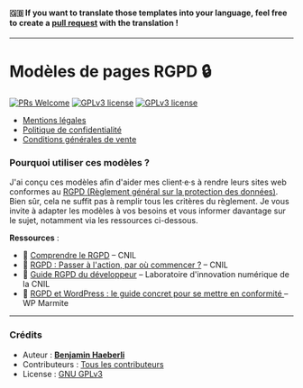#### 🇬🇧 If you want to translate those templates into your language, feel free to create a [pull request](https://github.com/benjaminhaeberli/templates-rgpd-web/pulls) with the translation !

---

# Modèles de pages RGPD 🔒

[![PRs Welcome](https://img.shields.io/badge/Contributions-👍-brightgreen.svg)](https://github.com/benjaminhaeberli/templates-rgpd-web/pulls)
[![GPLv3 license](https://img.shields.io/badge/License-GPLv3-blue.svg)](http://perso.crans.org/besson/LICENSE.html)
[![GPLv3 license](https://img.shields.io/badge/Langage-FR-lightgray.svg)](https://fr.wikipedia.org/wiki/Fran%C3%A7ais)

- [Mentions légales](/fr/mentions-legales.md)
- [Politique de confidentialité](/fr/politique-de-confidentialite.md)
- [Conditions générales de vente](/fr/conditions-generales-de-vente.md)

### Pourquoi utiliser ces modèles ?

J'ai conçu ces modèles afin d'aider mes client·e·s à rendre leurs sites web conformes au [RGPD (Règlement général sur la protection des données)](https://fr.wikipedia.org/wiki/R%C3%A8glement_g%C3%A9n%C3%A9ral_sur_la_protection_des_donn%C3%A9es). Bien sûr, cela ne suffit pas à remplir tous les critères du règlement. Je vous invite à adapter les modèles à vos besoins et vous informer davantage sur le sujet, notamment via les ressources ci-dessous.

**Ressources** :

- 📖 [Comprendre le RGPD](https://www.cnil.fr/fr/comprendre-le-rgpd) – CNIL
- 📖 [RGPD : Passer à l'action, par où commencer ?](https://www.cnil.fr/fr/rgpd-par-ou-commencer) – CNIL
- 📖 [Guide RGPD du développeur](https://github.com/LINCnil/Guide-RGPD-du-developpeur) – Laboratoire d'innovation numérique de la CNIL
- 📖 [RGPD et WordPress : le guide concret pour se mettre en conformité ](https://wpmarmite.com/rgpd-wordpress/) – WP Marmite

---

### Crédits

- Auteur : **[Benjamin Haeberli](https://benjaminhaeberli.ch/)**
- Contributeurs : [Tous les contributeurs](https://github.com/benjaminhaeberli/templates-rgpd-web/graphs/contributors)
- License : [GNU GPLv3](https://choosealicense.com/licenses/gpl-3.0/)
